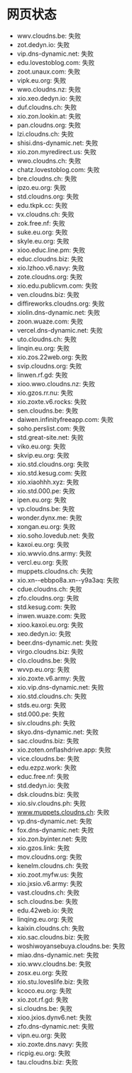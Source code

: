 # 网页状态
- wwv.cloudns.be: 失败
- zot.dedyn.io: 失败
- vip.dns-dynamic.net: 失败
- edu.lovestoblog.com: 失败
- zoot.unaux.com: 失败
- vipk.eu.org: 失败
- wwo.cloudns.nz: 失败
- xio.xeo.dedyn.io: 失败
- duf.cloudns.ch: 失败
- xio.zon.lookin.at: 失败
- pan.cloudns.org: 失败
- lzi.cloudns.ch: 失败
- shisi.dns-dynamic.net: 失败
- xio.zon.myredirect.us: 失败
- wwo.cloudns.ch: 失败
- chatz.lovestoblog.com: 失败
- bre.cloudns.ch: 失败
- ipzo.eu.org: 失败
- std.cloudns.org: 失败
- edu.tkpk.cc: 失败
- vx.cloudns.ch: 失败
- zok.free.nf: 失败
- suke.eu.org: 失败
- skyle.eu.org: 失败
- xioo.educ.line.pm: 失败
- educ.cloudns.biz: 失败
- xio.lzhoo.v6.navy: 失败
- zote.cloudns.org: 失败
- xio.edu.publicvm.com: 失败
- ven.cloudns.biz: 失败
- diffireworks.cloudns.org: 失败
- xiolin.dns-dynamic.net: 失败
- zoon.wuaze.com: 失败
- vercel.dns-dynamic.net: 失败
- uto.cloudns.ch: 失败
- linqin.eu.org: 失败
- xio.zos.22web.org: 失败
- svip.cloudns.org: 失败
- linwen.rf.gd: 失败
- xioo.wwo.cloudns.nz: 失败
- xio.gzos.rr.nu: 失败
- xio.zoxte.v6.rocks: 失败
- sen.cloudns.be: 失败
- daiwen.infinityfreeapp.com: 失败
- soho.perslist.com: 失败
- std.great-site.net: 失败
- viko.eu.org: 失败
- skvip.eu.org: 失败
- xio.std.cloudns.org: 失败
- xio.std.kesug.com: 失败
- xio.xiaohhh.xyz: 失败
- xio.std.000.pe: 失败
- ipen.eu.org: 失败
- vp.cloudns.be: 失败
- wonder.dynx.me: 失败
- xongan.eu.org: 失败
- xio.soho.lovedub.net: 失败
- kaxoi.eu.org: 失败
- xio.wwvio.dns.army: 失败
- vercl.eu.org: 失败
- muppets.cloudns.ch: 失败
- xio.xn--ebbpo8a.xn--y9a3aq: 失败
- cdue.cloudns.ch: 失败
- zfo.cloudns.org: 失败
- std.kesug.com: 失败
- inwen.wuaze.com: 失败
- xioo.kaxoi.eu.org: 失败
- xeo.dedyn.io: 失败
- beer.dns-dynamic.net: 失败
- virgo.cloudns.biz: 失败
- clo.cloudns.be: 失败
- wvvp.eu.org: 失败
- xio.zoxte.v6.army: 失败
- xio.vip.dns-dynamic.net: 失败
- xio.std.cloudns.ch: 失败
- stds.eu.org: 失败
- std.000.pe: 失败
- siv.cloudns.ph: 失败
- skyo.dns-dynamic.net: 失败
- sac.cloudns.biz: 失败
- xio.zoten.onflashdrive.app: 失败
- vice.cloudns.be: 失败
- edu.ezpz.work: 失败
- educ.free.nf: 失败
- std.dedyn.io: 失败
- dsk.cloudns.biz: 失败
- xio.siv.cloudns.ph: 失败
- www.muppets.cloudns.ch: 失败
- vp.dns-dynamic.net: 失败
- fox.dns-dynamic.net: 失败
- xio.zon.byinter.net: 失败
- xio.gzos.link: 失败
- mov.cloudns.org: 失败
- kenelm.cloudns.ch: 失败
- xio.zoot.myfw.us: 失败
- xio.jxsio.v6.army: 失败
- vast.cloudns.ch: 失败
- sch.cloudns.be: 失败
- edu.42web.io: 失败
- linqing.eu.org: 失败
- kaixin.cloudns.ch: 失败
- xio.sac.cloudns.biz: 失败
- woshiwoyansebuya.cloudns.be: 失败
- miao.dns-dynamic.net: 失败
- xio.wwv.cloudns.be: 失败
- zosx.eu.org: 失败
- xio.stu.loveslife.biz: 失败
- kcoco.eu.org: 失败
- xio.zot.rf.gd: 失败
- si.cloudns.be: 失败
- xioo.jxios.dynv6.net: 失败
- zfo.dns-dynamic.net: 失败
- vipn.eu.org: 失败
- xio.zoxte.dns.navy: 失败
- ricpig.eu.org: 失败
- tau.cloudns.biz: 失败
